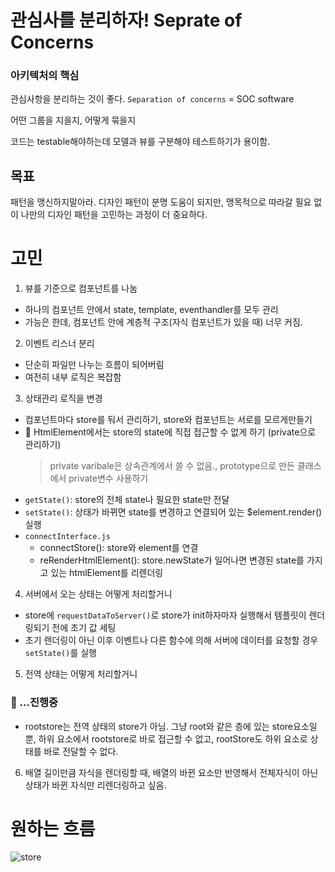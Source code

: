 # 관심사를 분리하자! Seprate of Concerns

### 아키텍처의 핵심

관심사항을 분리하는 것이 좋다. `Separation of concerns` = SOC software

어떤 그룹을 지을지, 어떻게 묶을지

코드는 testable해야하는데 모델과 뷰를 구분해야 테스트하기가 용이함.

## 목표

패턴을 맹신하지말아라. 디자인 패턴이 분명 도움이 되지만, 맹목적으로 따라갈 필요 없이 나만의 디자인 패턴을 고민하는 과정이 더 중요하다.

# 고민

1. 뷰를 기준으로 컴포넌트를 나눔

- 하나의 컴포넌트 안에서 state, template, eventhandler를 모두 관리
- 가능은 한데, 컴포넌트 안에 계층적 구조(자식 컴포넌트가 있을 때) 너무 커짐.

2. 이벤트 리스너 분리

- 단순히 파일만 나누는 흐름이 되어버림
- 여전히 내부 로직은 복잡함

3. 상태관리 로직을 변경

- 컴포넌트마다 store를 둬서 관리하기, store와 컴포넌트는 서로를 모르게만들기
- 🤔 HtmlElement에서는 store의 state에 직접 접근할 수 없게 하기 (private으로 관리하기)
  > private varibale은 상속관계에서 쓸 수 없음., prototype으로 만든 클래스에서 private변수 사용하기
- `getState()`: store의 전체 state나 필요한 state만 전달
- `setState()`: 상태가 바뀌면 state를 변경하고 연결되어 있는 $element.render()실행
- `connectInterface.js`
  - connectStore(): store와 element를 연결
  - reRenderHtmlElement(): store.newState가 일어나면 변경된 state를 가지고 있는 htmlElement를 리렌더링

4. 서버에서 오는 상태는 어떻게 처리할거니

- store에 `requestDataToServer()`로 store가 init하자마자 실행해서 템플릿이 렌더링되기 전에 초기 값 세팅
- 초기 렌더링이 아닌 이후 이벤트나 다른 함수에 의해 서버에 데이터를 요청할 경우 `setState()`를 실행

5. 전역 상태는 어떻게 처리할거니

### 🤔 ...진행중

- rootstore는 전역 상태의 store가 아님. 그냥 root와 같은 층에 있는 store요소일 뿐, 하위 요소에서 rootstore로 바로 접근할 수 없고, rootStore도 하위 요소로 상태를 바로 전달할 수 없다.

6. 배열 길이만큼 자식을 렌더링할 때, 배열의 바뀐 요소만 반영해서 전체자식이 아닌 상태가 바뀐 자식만 리렌더링하고 싶음.

# 원하는 흐름

![store](https://user-images.githubusercontent.com/71386219/160060277-f922ff85-81a2-47e4-9b37-973475d0647f.jpg)
